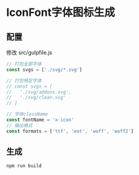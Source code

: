 # IconFont字体图标生成

## 配置

修改 src/gulpfile.js

```js
// 打包全部字体
const svgs = ['./svg/*.svg']

// 打包特定字体
// const svgs = [
//   './svg/addons.svg',
//   './svg/clean.svg'
// ]

// 字体className
const fontName = 'x-icon'
// 输出格式
const formats = ['ttf', 'eot', 'woff', 'woff2']
```

## 生成

```js
npm run build
```
